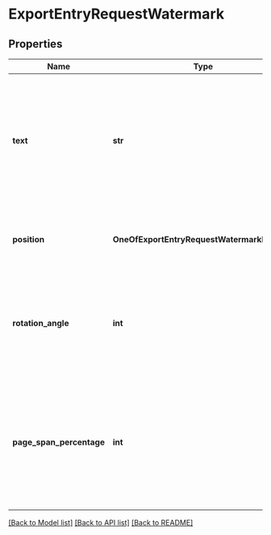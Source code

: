 # ExportEntryRequestWatermark

## Properties
Name | Type | Description | Notes
------------ | ------------- | ------------- | -------------
**text** | **str** | The text of the watermark. The value must be a string with a length of at most 100 characters and must not be all whitespace characters. | [optional] [default to '']
**position** | **OneOfExportEntryRequestWatermarkPosition** | The position of the watermark. The default value is DeadCenter. | [optional] 
**rotation_angle** | **int** | The rotation angle of the watermark. The value must be between 0 and 360 (inclusive). The default value is 0. | [optional] [default to 0]
**page_span_percentage** | **int** | The percentage of the page that the watermark spans on. The value must be between 1 and 100 (inclusive). The default value is 50. | [optional] [default to 50]

[[Back to Model list]](../README.md#documentation-for-models) [[Back to API list]](../README.md#documentation-for-api-endpoints) [[Back to README]](../README.md)


